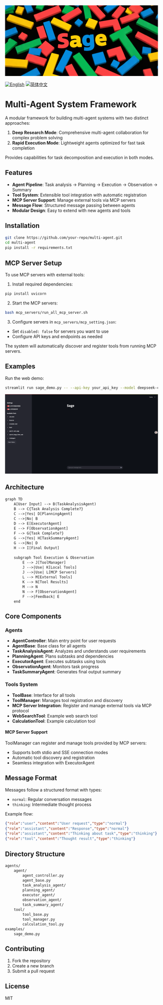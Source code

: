 ![logo](assets/logo.png)

[![English](https://img.shields.io/badge/English-Click-yellow)](README.md)
[![简体中文](https://img.shields.io/badge/简体中文-点击查看-orange)](README_CN.md)

# Multi-Agent System Framework

A modular framework for building multi-agent systems with two distinct approaches:
1. **Deep Research Mode**: Comprehensive multi-agent collaboration for complex problem solving
2. **Rapid Execution Mode**: Lightweight agents optimized for fast task completion

Provides capabilities for task decomposition and execution in both modes.

## Features

- **Agent Pipeline**: Task analysis → Planning → Execution → Observation → Summary
- **Tool System**: Extensible tool integration with automatic registration
- **MCP Server Support**: Manage external tools via MCP servers
- **Message Flow**: Structured message passing between agents  
- **Modular Design**: Easy to extend with new agents and tools

## Installation

```bash
git clone https://github.com/your-repo/multi-agent.git
cd multi-agent
pip install -r requirements.txt
```

## MCP Server Setup

To use MCP servers with external tools:

1. Install required dependencies:
```bash
pip install uvicorn
```

2. Start the MCP servers:
```bash
bash mcp_servers/run_all_mcp_server.sh
```

3. Configure servers in `mcp_servers/mcp_setting.json`:
- Set `disabled: false` for servers you want to use
- Configure API keys and endpoints as needed

The system will automatically discover and register tools from running MCP servers.

## Examples

Run the web demo:
```bash
streamlit run sage_demo.py -- --api-key your_api_key --model deepseek-chat --base-url https://api.deepseek.com/v1
```
![demo](assets/demo.png)


## Architecture

```mermaid
graph TD
    A[User Input] --> B(TaskAnalysisAgent)
    B --> C{Task Analysis Complete?}
    C -->|Yes| D[PlanningAgent]
    C -->|No| B
    D --> E[ExecutorAgent]
    E --> F[ObservationAgent]
    F --> G{Task Complete?}
    G -->|Yes| H[TaskSummaryAgent]
    G -->|No| D
    H --> I[Final Output]
    
    subgraph Tool Execution & Observation 
        E --> J[ToolManager]
        J -->|Use| K[Local Tools]
        J -->|Use| L[MCP Servers]
        L --> M[External Tools]
        K --> N[Tool Results]
        M --> N
        N --> F[ObservationAgent]  
        F -->|Feedback| E  
    end
```

## Core Components

### Agents

- **AgentController**: Main entry point for user requests
- **AgentBase**: Base class for all agents
- **TaskAnalysisAgent**: Analyzes and understands user requirements
- **PlanningAgent**: Plans subtasks and dependencies  
- **ExecutorAgent**: Executes subtasks using tools
- **ObservationAgent**: Monitors task progress
- **TaskSummaryAgent**: Generates final output summary

### Tools System

- **ToolBase**: Interface for all tools
- **ToolManager**: Manages tool registration and discovery
- **MCP Server Integration**: Register and manage external tools via MCP protocol
- **WebSearchTool**: Example web search tool
- **CalculationTool**: Example calculation tool

#### MCP Server Support
ToolManager can register and manage tools provided by MCP servers:
- Supports both stdio and SSE connection modes
- Automatic tool discovery and registration
- Seamless integration with ExecutorAgent

## Message Format

Messages follow a structured format with types:
- `normal`: Regular conversation messages
- `thinking`: Intermediate thought process

Example flow:
```json
{"role":"user","content":"User request","type":"normal"}
{"role":"assistant","content":"Response","type":"normal"}
{"role":"assistant","content":"Thinking about task","type":"thinking"}
{"role":"tool","content":"Thought result","type":"thinking"}
```

## Directory Structure

```
agents/
    agent/
        agent_controller.py
        agent_base.py
        task_analysis_agent/
        planning_agent/ 
        executor_agent/
        observation_agent/
        task_summary_agent/
    tool/
        tool_base.py
        tool_manager.py
        calculation_tool.py
examples/
    sage_demo.py
```

## Contributing

1. Fork the repository
2. Create a new branch 
3. Submit a pull request



## License

MIT
